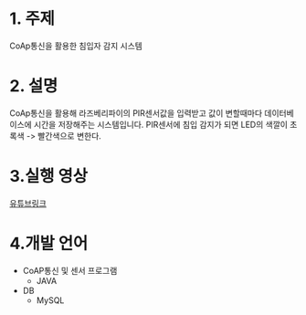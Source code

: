 # 1. 주제
CoAp통신을 활용한 침입자 감지 시스템

# 2. 설명
CoAp통신을 활용해 라즈베리파이의 PIR센서값을 입력받고 값이 변할때마다 데이터베이스에 시간을 저장해주는 시스템입니다. 
PIR센서에 침입 감지가 되면 LED의 색깔이 초록색 -> 빨간색으로 변한다.

# 3.실행 영상
[유튜브링크](https://youtu.be/HuQG70XQCPI)

# 4.개발 언어
* CoAP통신 및 센서 프로그램
  * JAVA
* DB
  * MySQL
